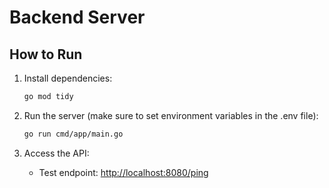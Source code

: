 # Backend Server

## How to Run

1. Install dependencies:
   ```bash
   go mod tidy
   ```

2. Run the server (make sure to set environment variables in the .env file):
   ```bash
   go run cmd/app/main.go
   ```

3. Access the API:
   - Test endpoint: [http://localhost:8080/ping](http://localhost:8080/ping)
